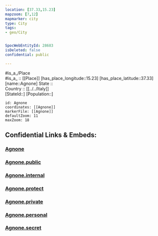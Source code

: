 ```yaml
---
location: [37.33,15.23] 
mapzoom: [7,12] 
mapmarker: city 
type: City
tags:
- geo/City


SpocWebEntityId: 28683
isDeleted: false
confidential: public

---
```

#is_a_/Place  
#is_a_ :: [[Place]] 
[has_place_longitude::15.23] 
[has_place_latitude::37.33] 
[name::Agnone] 
State ::  
Country :: [[../../Italy]]  
[StateId::] 
[Population::] 



```leaflet
id: Agnone
coordinates: [[Agnone]] 
markerFile: [[Agnone]] 
defaultZoom: 11 
maxZoom: 18
```


## Confidential Links & Embeds: 

### [Agnone](/_Standards/Earth/Continent/Europe/Europe~South/Italy/City/Agnone.md) 

### [Agnone.public](/_public/Earth/Continent/Europe/Europe~South/Italy/City/Agnone.public.md) 

### [Agnone.internal](/_internal/Earth/Continent/Europe/Europe~South/Italy/City/Agnone.internal.md) 

### [Agnone.protect](/_protect/Earth/Continent/Europe/Europe~South/Italy/City/Agnone.protect.md) 

### [Agnone.private](/_private/Earth/Continent/Europe/Europe~South/Italy/City/Agnone.private.md) 

### [Agnone.personal](/_personal/Earth/Continent/Europe/Europe~South/Italy/City/Agnone.personal.md) 

### [Agnone.secret](/_secret/Earth/Continent/Europe/Europe~South/Italy/City/Agnone.secret.md)

